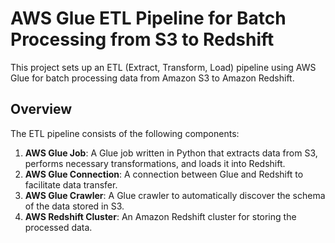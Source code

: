  # AWS Glue ETL Pipeline for Batch Processing from S3 to Redshift

This project sets up an ETL (Extract, Transform, Load) pipeline using AWS Glue for batch processing data from Amazon S3 to Amazon Redshift.

## Overview

The ETL pipeline consists of the following components:
1. **AWS Glue Job**: A Glue job written in Python that extracts data from S3, performs necessary transformations, and loads it into Redshift.
2. **AWS Glue Connection**: A connection between Glue and Redshift to facilitate data transfer.
3. **AWS Glue Crawler**: A Glue crawler to automatically discover the schema of the data stored in S3.
4. **AWS Redshift Cluster**: An Amazon Redshift cluster for storing the processed data.
   
